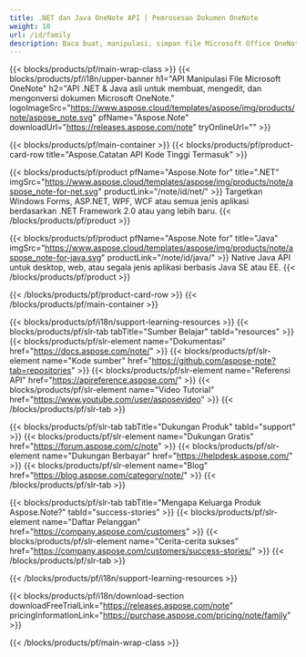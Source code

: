 ```yaml
---
title: .NET dan Java OneNote API | Pemrosesan Dokumen OneNote 
weight: 10
url: /id/family
description: Baca buat, manipulasi, simpan file Microsoft Office OneNote menggunakan pustaka yang relevan di platform apa pun. Ekspor .satu dokumen ke format PDF BMP PNG JPEG GIF
---
```


{{< blocks/products/pf/main-wrap-class >}}
{{< blocks/products/pf/i18n/upper-banner h1="API Manipulasi File Microsoft OneNote" h2="API .NET & Java asli untuk membuat, mengedit, dan mengonversi dokumen Microsoft OneNote." logoImageSrc="https://www.aspose.cloud/templates/aspose/img/products/note/aspose_note.svg" pfName="Aspose.Note" downloadUrl="https://releases.aspose.com/note" tryOnlineUrl="" >}}

{{< blocks/products/pf/main-container >}}
{{< blocks/products/pf/product-card-row title="Aspose.Catatan API Kode Tinggi Termasuk" >}}

{{< blocks/products/pf/product pfName="Aspose.Note for" title=".NET" imgSrc="https://www.aspose.cloud/templates/aspose/img/products/note/aspose_note-for-net.svg" productLink="/note/id/net/" >}}
Targetkan Windows Forms, ASP.NET, WPF, WCF atau semua jenis aplikasi berdasarkan .NET Framework 2.0 atau yang lebih baru.
{{< /blocks/products/pf/product >}}

{{< blocks/products/pf/product pfName="Aspose.Note for" title="Java" imgSrc="https://www.aspose.cloud/templates/aspose/img/products/note/aspose_note-for-java.svg" productLink="/note/id/java/" >}}
Native Java API untuk desktop, web, atau segala jenis aplikasi berbasis Java SE atau EE.
{{< /blocks/products/pf/product >}}

{{< /blocks/products/pf/product-card-row >}}
{{< /blocks/products/pf/main-container >}}

{{< blocks/products/pf/i18n/support-learning-resources >}}
{{< blocks/products/pf/slr-tab tabTitle="Sumber Belajar" tabId="resources" >}}
{{< blocks/products/pf/slr-element name="Dokumentasi" href="https://docs.aspose.com/note/" >}}
{{< blocks/products/pf/slr-element name="Kode sumber" href="https://github.com/aspose-note?tab=repositories" >}}
{{< blocks/products/pf/slr-element name="Referensi API" href="https://apireference.aspose.com/" >}}
{{< blocks/products/pf/slr-element name="Video Tutorial" href="https://www.youtube.com/user/asposevideo" >}}
{{< /blocks/products/pf/slr-tab >}}

{{< blocks/products/pf/slr-tab tabTitle="Dukungan Produk" tabId="support" >}}
{{< blocks/products/pf/slr-element name="Dukungan Gratis" href="https://forum.aspose.com/c/note" >}}
{{< blocks/products/pf/slr-element name="Dukungan Berbayar" href="https://helpdesk.aspose.com/" >}}
{{< blocks/products/pf/slr-element name="Blog" href="https://blog.aspose.com/category/note/" >}}
{{< /blocks/products/pf/slr-tab >}}

{{< blocks/products/pf/slr-tab tabTitle="Mengapa Keluarga Produk Aspose.Note?" tabId="success-stories" >}}
{{< blocks/products/pf/slr-element name="Daftar Pelanggan" href="https://company.aspose.com/customers" >}}
{{< blocks/products/pf/slr-element name="Cerita-cerita sukses" href="https://company.aspose.com/customers/success-stories/" >}}
{{< /blocks/products/pf/slr-tab >}}

{{< /blocks/products/pf/i18n/support-learning-resources >}}

{{< blocks/products/pf/i18n/download-section downloadFreeTrialLink="https://releases.aspose.com/note" pricingInformationLink="https://purchase.aspose.com/pricing/note/family" >}}

{{< /blocks/products/pf/main-wrap-class >}}